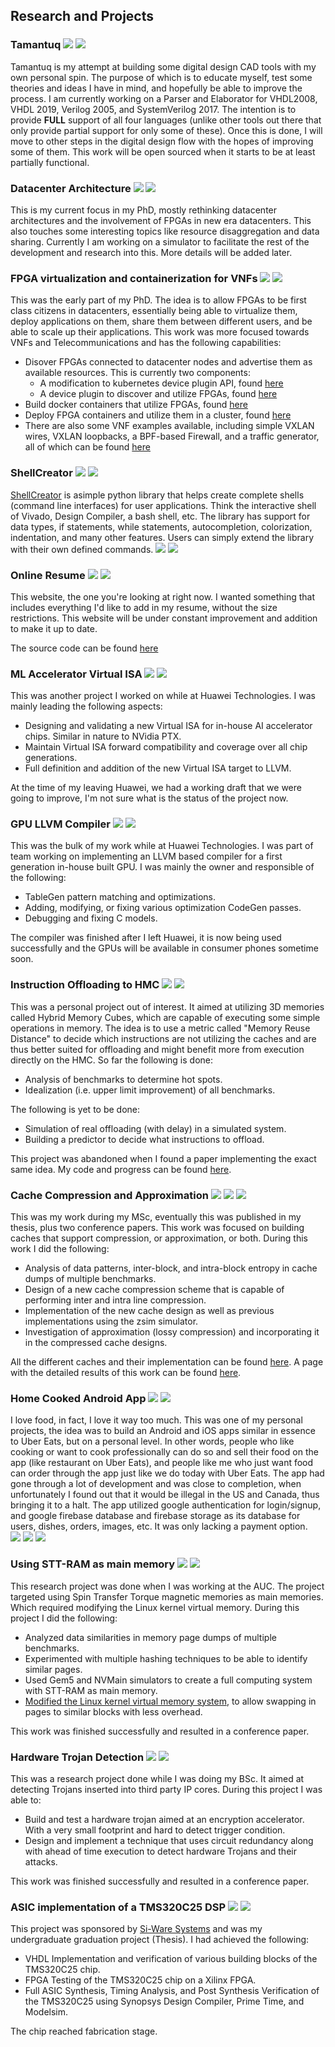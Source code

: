 ## Research and Projects

### Tamantuq ![](https://img.shields.io/badge/-Personal-informational) ![](https://img.shields.io/badge/status-Ongoing-yellow)

Tamantuq is my attempt at building some digital design CAD tools with my own personal spin. The purpose of which is to educate myself, test some theories and ideas I have in mind, and hopefully be able to improve the process.
I am currently working on a Parser and Elaborator for VHDL2008, VHDL 2019, Verilog 2005, and SystemVerilog 2017. The intention is to provide **FULL** support of all four languages (unlike other tools out there that only provide partial support for only some of these). Once this is done, I will move to other steps in the digital design flow with the hopes of improving some of them.
This work will be open sourced when it starts to be at least partially functional.

### Datacenter Architecture ![](https://img.shields.io/badge/-University%20of%20Toronto-yellowgreen) ![](https://img.shields.io/badge/status-Ongoing-yellow)

This is my current focus in my PhD, mostly rethinking datacenter architectures and the involvement of FPGAs in new era datacenters. This also touches some interesting topics like resource disaggregation and data sharing. Currently I am working on a simulator to facilitate the rest of the development and research into this. More details will be added later. 

### FPGA virtualization and containerization for VNFs ![](https://img.shields.io/badge/-University%20of%20Toronto-yellowgreen) ![](https://img.shields.io/badge/status-Finished-green)

This was the early part of my PhD. The idea is to allow FPGAs to be first class citizens in datacenters, essentially being able to virtualize them, deploy applications on them, share them between different users, and be able to scale up their applications. This work was more focused towards VNFs and Telecommunications and has the following capabilities:
* Disover FPGAs connected to datacenter nodes and advertise them as available resources. This is currently two components:
  * A modification to kubernetes device plugin API, found [here](https://github.com/kubernetes/kubernetes/pull/91190)
  * A device plugin to discover and utilize FPGAs, found [here](https://github.com/mewais/FPGA-K8s-DevicePlugin)
* Build docker containers that utilize FPGAs, found [here](https://github.com/UofT-HPRC/FFIVE)
* Deploy FPGA containers and utilize them in a cluster, found [here](https://github.com/UofT-HPRC/FFIVE)
* There are also some VNF examples available, including simple VXLAN wires, VXLAN loopbacks, a BPF-based Firewall, and a traffic generator, all of which can be found [here](https://github.com/UofT-HPRC/FFIVE)
  

### ShellCreator ![](https://img.shields.io/badge/-Personal-informational) ![](https://img.shields.io/badge/status-Maintained-green)

[ShellCreator](https://github.com/mewais/ShellCreator) is asimple python library that helps create complete shells (command line interfaces) for user applications. Think the interactive shell of Vivado, Design Compiler, a bash shell, etc. The library has support for data types, if statements, while statements, autocompletion, colorization, indentation, and many other features. Users can simply extend the library with their own defined commands.
![](assets/images/shell1.png)
![](assets/images/shell2.png)


### Online Resume ![](https://img.shields.io/badge/-Personal-informational) ![](https://img.shields.io/badge/status-Finished-green)
This website, the one you're looking at right now. I wanted something that includes everything I'd like to add in my resume, without the size restrictions. This website will be under constant improvement and addition to make it up to date.

The source code can be found [here](https://github.com/mewais/OnlineResume)


### ML Accelerator Virtual ISA ![](https://img.shields.io/badge/-Huawei%20Technologies-brown) ![](https://img.shields.io/badge/status-Finished-green)

This was another project I worked on while at Huawei Technologies. I was mainly leading the following aspects:
* Designing and validating a new Virtual ISA for in-house AI accelerator chips. Similar in nature to NVidia PTX.
* Maintain Virtual ISA forward compatibility and coverage over all chip generations.
* Full definition and addition of the new Virtual ISA target to LLVM.

At the time of my leaving Huawei, we had a working draft that we were going to improve, I'm not sure what is the status of the project now.  
  

### GPU LLVM Compiler ![](https://img.shields.io/badge/-Huawei%20Technologies-brown) ![](https://img.shields.io/badge/status-Finished-green)

This was the bulk of my work while at Huawei Technologies. I was part of team working on implementing an LLVM based compiler for a first generation in-house built GPU. I was mainly the owner and responsible of the following:
* TableGen pattern matching and optimizations.
* Adding, modifying, or fixing various optimization CodeGen passes.
* Debugging and fixing C models.

The compiler was finished after I left Huawei, it is now being used successfully and the GPUs will be available in consumer phones sometime soon.  
  

### Instruction Offloading to HMC ![](https://img.shields.io/badge/-Personal-informational) ![](https://img.shields.io/badge/status-Abandoned-red)

This was a personal project out of interest. It aimed at utilizing 3D memories called Hybrid Memory Cubes, which are capable of executing some simple operations in memory. The idea is to use a metric called "Memory Reuse Distance" to decide which instructions are not utilizing the caches and are thus better suited for offloading and might benefit more from execution directly on the HMC. So far the following is done:
* Analysis of benchmarks to determine hot spots.
* Idealization (i.e. upper limit improvement) of all benchmarks.  

The following is yet to be done:
* Simulation of real offloading (with delay) in a simulated system.
* Building a predictor to decide what instructions to offload.

This project was abandoned when I found a paper implementing the exact same idea. My code and progress can be found [here](https://github.com/mewais/AwesomeInstructionOffloading).  
  

### Cache Compression and Approximation ![](https://img.shields.io/badge/-University%20of%20British%20Columbia-blueviolet) ![](https://img.shields.io/badge/status-Finished-green) [![](https://img.shields.io/badge/-Detailed%20Results-important)](/CacheCompression)

This was my work during my MSc, eventually this was published in my thesis, plus two conference papers. This work was focused on building caches that support compression, or approximation, or both. During this work I did the following:
* Analysis of data patterns, inter-block, and intra-block entropy in cache dumps of multiple benchmarks.
* Design of a new cache compression scheme that is capable of performing inter and intra line compression.
* Implementation of the new cache design as well as previous implementations using the zsim simulator.
* Investigation of approximation (lossy compression) and incorporating it in the compressed cache designs.  

All the different caches and their implementation can be found [here](https://github.com/mewais/zsim-CacheCompression). A page with the detailed results of this work can be found [here](/CacheCompression).  
  

### Home Cooked Android App ![](https://img.shields.io/badge/-Personal-informational) ![](https://img.shields.io/badge/status-Abandoned-red)

I love food, in fact, I love it way too much. This was one of my personal projects, the idea was to build an Android and iOS apps similar in essence to Uber Eats, but on a personal level. In other words, people who like cooking or want to cook professionally can do so and sell their food on the app (like restaurant on Uber Eats), and people like me who just want food can order through the app just like we do today with Uber Eats. The app had gone through a lot of development and was close to completion, when unfortunately I found out that it would be illegal in the US and Canada, thus bringing it to a halt.
The app utilized google authentication for login/signup, and google firebase database and firebase storage as its database for users, dishes, orders, images, etc. It was only lacking a payment option.  
![](assets/images/app1.png)
![](assets/images/app2.png)
![](assets/images/app3.png)  
  

### Using STT-RAM as main memory ![](https://img.shields.io/badge/-American%20University%20of%20Cairo-ff69b4) ![](https://img.shields.io/badge/status-Finished-green)

This research project was done when I was working at the AUC. The project targeted using Spin Transfer Torque magnetic memories as main memories. Which required modifying the Linux kernel virtual memory. During this project I did the following:
* Analyzed data similarities in memory page dumps of multiple benchmarks.
* Experimented with multiple hashing techniques to be able to identify similar pages.
* Used Gem5 and NVMain simulators to create a full computing system with STT-RAM as main memory.
* [Modified the Linux kernel virtual memory system](https://github.com/mewais/NVMLinux), to allow swapping in pages to similar blocks with less overhead.  

This work was finished successfully and resulted in a conference paper.  
  

### Hardware Trojan Detection ![](https://img.shields.io/badge/-Alexandria%20University-9cf) ![](https://img.shields.io/badge/status-Finished-green)

This was a research project done while I was doing my BSc. It aimed at detecting Trojans inserted into third party IP cores. During this project I was able to:
* Build and test a hardware trojan aimed at an encryption accelerator. With a very small footprint and hard to detect trigger condition.
* Design and implement a technique that uses circuit redundancy along with ahead of time execution to detect hardware Trojans and their attacks.  

This work was finished successfully and resulted in a conference paper.  
  

### ASIC implementation of a TMS320C25 DSP ![](https://img.shields.io/badge/-Alexandria%20University-9cf) ![](https://img.shields.io/badge/status-Finished-green)

This project was sponsored by [Si-Ware Systems](https://www.si-ware.com/) and was my undergraduate graduation project (Thesis). I had achieved the following:
* VHDL Implementation and verification of various building blocks of the TMS320C25 chip.
* FPGA Testing of the TMS320C25 chip on a Xilinx FPGA.
* Full ASIC Synthesis, Timing Analysis, and Post Synthesis Verification of the TMS320C25 using Synopsys Design Compiler, Prime Time, and Modelsim.  

The chip reached fabrication stage.  
